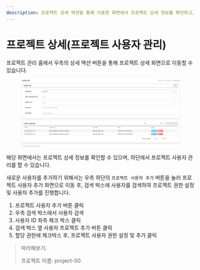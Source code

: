 ```yaml
---
description: 프로젝트 상세 액션을 통해 이동한 화면에서 프로젝트 상세 정보를 확인하고, 사용자를 관리할 수 있습니다.
---
```


# 프로젝트 상세(프로젝트 사용자 관리)

프로젝트 관리 홈에서 우측의 상세 액션 버튼을 통해 프로젝트 상세 화면으로 이동할 수 있습니다.

<figure><img src="../.gitbook/assets/image (22).png" alt=""><figcaption></figcaption></figure>

해당 화면에서는 프로젝트 상세 정보를 확인할 수 있으며, 하단에서 프로젝트 사용자 관리를 할 수 있습니다.

새로운 사용자를 추가하기 위해서는 우측 하단의 `프로젝트 사용자 추가` 버튼을 눌러 프로젝트 사용자 추가 화면으로 이동 후, 검색 박스에 사용자를 검색하여 프로젝트 권한 설정 및 사용자 추가를 진행합니다.

1. 프로젝트 사용자 추가 버튼 클릭
2. 우측 검색 박스에서 사용자 검색
3. 사용자 ID 좌측 체크 박스 클릭
4. 검색 박스 옆 사용자 프로젝트 추가 버튼 클릭
5. 할당 권한에 체크박스 후, 프로젝트 사용자 권한 설정 및 추가 클릭

> 따라해보기.
>
> 프로젝트 이름: project-00

